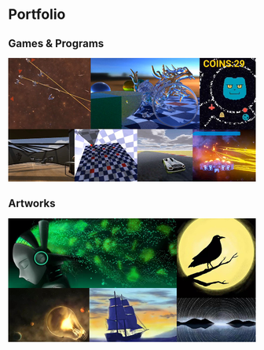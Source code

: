 # Portfolio

## Games & Programs

[![Alt text](games_projects.jpg)](https://drive.google.com/drive/folders/1sOf8wqqIbMONaU-fGWEL44qj5TZb24YE?usp=sharing)

## Artworks

[![Artworks Link](arts.jpg)](https://drive.google.com/drive/folders/1vReQH58O-khvAIVh8YAzaLejfbFwsPNH?usp=sharing)

